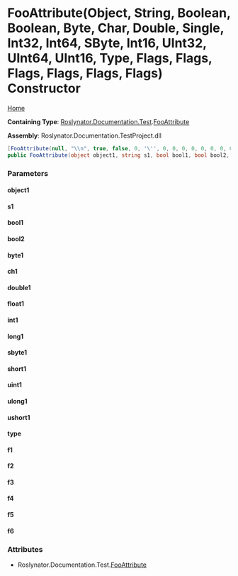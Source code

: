 # FooAttribute\(Object, String, Boolean, Boolean, Byte, Char, Double, Single, Int32, Int64, SByte, Int16, UInt32, UInt64, UInt16, Type, Flags, Flags, Flags, Flags, Flags, Flags\) Constructor

[Home](../../../../../README.md#_top)

**Containing Type**: [Roslynator.Documentation.Test](../../README.md#_top)\.[FooAttribute](../README.md#_top)

**Assembly**: Roslynator\.Documentation\.TestProject\.dll

```csharp
[FooAttribute(null, "\\n", true, false, 0, '\'', 0, 0, 0, 0, 0, 0, 0, 0, 0, typeof(System.Object), Flags.None, Flags.A, Flags.A, Flags.AB | Flags.C, Flags.AB, (Flags)100)]
public FooAttribute(object object1, string s1, bool bool1, bool bool2, byte byte1, char ch1, double double1, float float1, int int1, long long1, sbyte sbyte1, short short1, uint uint1, ulong ulong1, ushort ushort1, Type type, Flags f1, Flags f2, Flags f3, Flags f4, Flags f5, Flags f6)
```

### Parameters

#### object1

#### s1

#### bool1

#### bool2

#### byte1

#### ch1

#### double1

#### float1

#### int1

#### long1

#### sbyte1

#### short1

#### uint1

#### ulong1

#### ushort1

#### type

#### f1

#### f2

#### f3

#### f4

#### f5

#### f6

### Attributes

* Roslynator\.Documentation\.Test\.[FooAttribute](../README.md#_top)

